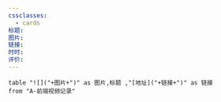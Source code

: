 ```yaml
---
cssclasses:
  - cards
标题: 
图片: 
链接: 
时时: 
评价:
---
```




```dataview
table "![]("+图片+")" as 图片,标题 ,"[地址]("+链接+")" as 链接
from "A-前端视频记录"
```

